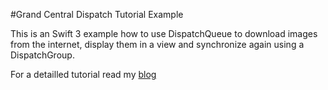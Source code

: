 #Grand Central Dispatch Tutorial Example

This is an Swift 3 example how to use DispatchQueue to download images from the internet,
display them in a view and synchronize again using a DispatchGroup.

For a detailled tutorial read my [blog](http://www.aberger.at/blog/ios/2016/11/10/grand-central-dispatch.html)

